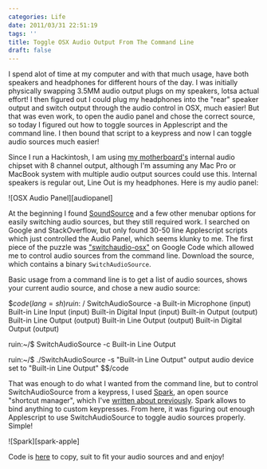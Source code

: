 ```yaml
---
categories: Life
date: 2011/03/31 22:51:19
tags: ''
title: Toggle OSX Audio Output From The Command Line
draft: false
---
```


I spend alot of time at my computer and with that much usage, have both
speakers and headphones for different hours of the day. I was initially
physically swapping 3.5MM audio output plugs on my speakers, lotsa actual
effort! I then figured out I could plug my headphones into the "rear" speaker
output and switch output through the audio control in OSX, much easier! But
that was even work, to open the audio panel and chose the correct
source, so today I figured out how to toggle sources in Applescript and the
command line. I then bound that script to a keypress and now I can toggle audio
sources much easier!

Since I run a Hackintosh, I am using [my motherboard's][motherboard] internal
audio chipset with 8 channel output, although I'm assuming any Mac Pro or
MacBook system with multiple audio output sources could use this. Internal
speakers is regular out, Line Out is my headphones. Here is my audio panel:

<span class="aligncenter">
![OSX Audio Panel][audiopanel]
</span>

At the beginning I found [SoundSource][source] and a few other menubar options
for easily switching audio sources, but they still required work. I searched on
Google and StackOverflow, but only found 30-50 line Applescript scripts which
just controlled the Audio Panel, which seems klunky to me. The first piece of
the puzzle was ["switchaudio-osx"][switch] on Google Code which allowed me to
control audio sources from the command line. Download the source, which
contains a binary `SwitchAudioSource`.

Basic usage from a command line is to get a list of audio sources, shows your
current audio source, and chose a new audio source:

$$code(lang=sh)
ruin:~/$ SwitchAudioSource -a
Built-in Microphone (input)
Built-in Line Input (input)
Built-in Digital Input (input)
Built-in Output (output)
Built-in Line Output (output)
Built-in Line Output (output)
Built-in Digital Output (output)

ruin:~/$ SwitchAudioSource -c
Built-in Line Output

ruin:~/$ ./SwitchAudioSource -s "Built-in Line Output"
output audio device set to "Built-in Line Output"
$$/code

That was enough to do what I wanted from the command line, but to control
SwitchAudioSource from a keypress, I used [Spark][spark], an open source
"shortcut manager", which I've [written about previously][previously]. Spark
allows to bind anything to custom keypresses. From here, it was figuring out
enough Applescript to use SwitchAudioSource to toggle audio sources properly.
Simple!

<span class="aligncenter">
![Spark][spark-apple]
</span>

Code is [here][gist] to copy, suit to fit your audio sources and and enjoy!

[motherboard]: http://www.newegg.com/Product/Product.aspx?Item=N82E16813128405
[audiopanel]: /pic/audiopanel.png
[source]: http://rogueamoeba.com/freebies/
[switch]: http://code.google.com/p/switchaudio-osx/
[spark]: http://www.shadowlab.org/Software/spark.php
[previously]: http://asktherelic.com/2010/04/12/awesome-osx-software/
[spark-apple]: /pic/spark-applescript.png
[gist]: https://gist.github.com/897652
